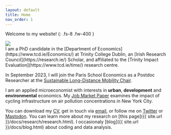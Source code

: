 ```yaml
---
layout: default
title: Home
nav_order: 1
---
```


Welcome to my website!
{: .fs-8 .fw-400 }

<div class="responsive">
    <img src="../assets/img/portrait_edited_ap_smaller2.jpg">
</div>
I am a PhD candidate in the [Department of Economics](https://www.tcd.ie/Economics/) at Trinity College Dublin, an [Irish Research Council](https://research.ie/) Scholar, and affiliated to the [Trinity Impact Evaluation](https://www.tcd.ie/time/) research centre. 

In September 2023, I will join the Paris School Economics as a Postdoc Researcher at the [Sustainable Long-Distance Mobility Chair](https://www.parisschoolofeconomics.eu/en/pse-partnership-programme/chairs/chair-sustainable-long-distance-mobility/).

I am an applied microeconomist with interests in **urban**, **development** and **environmental** economics. My [Job Market Paper](assets/doc/thorne-jmp_cycling-cleaner_latest.pdf) examines the impact of cycling infrastructure on air pollution concentrations in New York City. 

You can download my [CV](/assets/doc/thorne-cv.pdf), get in touch via [email](mailto:thornev[at]tcd[dot]ie), or follow me on [Twitter](https://twitter.com/vincent_thorne) or <a rel="me" href="https://econtwitter.net/@vinceth">Mastodon</a>. You can learn more about my research on [this page]({{ site.url }}/docs/research/research.html). I occasionaly [blog]({{ site.url }}/docs/blog.html) about coding and data analysis.

